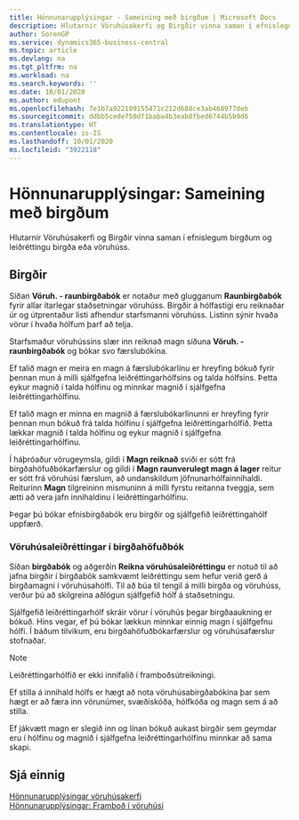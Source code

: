 ```yaml
---
title: Hönnunarupplýsingar - Sameining með birgðum | Microsoft Docs
description: Hlutarnir Vöruhúsakerfi og Birgðir vinna saman í efnislegum birgðum og leiðréttingu birgða eða vöruhúss.
author: SorenGP
ms.service: dynamics365-business-central
ms.topic: article
ms.devlang: na
ms.tgt_pltfrm: na
ms.workload: na
ms.search.keywords: ''
ms.date: 10/01/2020
ms.author: edupont
ms.openlocfilehash: 7e1b7a922109155471c212d688ce3ab468977deb
ms.sourcegitcommit: ddbb5cede750df1baba4b3eab8fbed6744b5b9d6
ms.translationtype: HT
ms.contentlocale: is-IS
ms.lasthandoff: 10/01/2020
ms.locfileid: "3922118"
---
```

# <a name="design-details-integration-with-inventory"></a>Hönnunarupplýsingar: Sameining með birgðum
Hlutarnir Vöruhúsakerfi og Birgðir vinna saman í efnislegum birgðum og leiðréttingu birgða eða vöruhúss.  
  
## <a name="physical-inventory"></a>Birgðir  
 Síðan **Vöruh. - raunbirgðabók** er notaður með glugganum **Raunbirgðabók** fyrir allar ítarlegar staðsetningar vöruhúss. Birgðir á hólfastigi eru reiknaðar úr og útprentaður listi afhendur starfsmanni vöruhúss. Listinn sýnir hvaða vörur í hvaða hólfum þarf að telja.  
  
 Starfsmaður vöruhússins slær inn reiknað magn síðuna **Vöruh. - raunbirgðabók** og bókar svo færslubókina.  
  
 Ef talið magn er meira en magn á færslubókarlínu er hreyfing bókuð fyrir þennan mun á milli sjálfgefna leiðréttingarhólfsins og talda hólfsins. Þetta eykur magnið í talda hólfinu og minnkar magnið í sjálfgefna leiðréttingarhólfinu.  
  
 Ef talið magn er minna en magnið á færslubókarlínunni er hreyfing fyrir þennan mun bókuð frá talda hólfinu í sjálfgefna leiðréttingarhólfið. Þetta lækkar magnið í talda hólfinu og eykur magnið í sjálfgefna leiðréttingarhólfinu.  
  
 Í háþróaður vörugeymsla, gildi í **Magn reiknað** sviði er sótt frá birgðahöfuðbókarfærslur og gildi í **Magn raunverulegt magn á lager** reitur er sótt frá vöruhúsi færslum, að undanskildum jöfnunarhólfainnihaldi. Reiturinn **Magn** tilgreininn mismuninn á milli fyrstu reitanna tveggja, sem ætti að vera jafn innihaldinu í leiðréttingarhólfinu.  
  
 Þegar þú bókar efnisbirgðabók eru birgðir og sjálfgefið leiðréttingahólf uppfærð.  
  
### <a name="warehouse-adjustments-to-the-item-ledger"></a>Vöruhúsaleiðréttingar í birgðahöfuðbók  
 Síðan **birgðabók** og aðgerðin **Reikna vöruhúsaleiðréttingu** er notuð til að jafna birgðir í birgðabók samkvæmt leiðréttingu sem hefur verið gerð á birgðamagni í vöruhúsahólfi. Til að búa til tengil á milli birgða og vöruhúss, verður þú að skilgreina aðlögun sjálfgefið hólf á staðsetningu.  
  
 Sjálfgefið leiðréttingarhólf skráir vörur í vöruhús þegar birgðaaukning er bókuð. Hins vegar, ef þú bókar lækkun minnkar einnig magn í sjálfgefnu hólfi. Í báðum tilvikum, eru birgðahöfuðbókarfærslur og vöruhúsafærslur stofnaðar.  
  
> [!NOTE]  
>  Leiðréttingarhólfið er ekki innifalið í framboðsútreikningi.  
  
 Ef stilla á innihald hólfs er hægt að nota vöruhúsabirgðabókina þar sem hægt er að færa inn vörunúmer, svæðiskóða, hólfkóða og magn sem á að stilla.  
  
 Ef jákvætt magn er slegið inn og línan bókuð aukast birgðir sem geymdar eru í hólfinu og magnið í sjálfgefna leiðréttingarhólfinu minnkar að sama skapi.  
  
## <a name="see-also"></a>Sjá einnig  
 [Hönnunarupplýsingar vöruhúsakerfi](design-details-warehouse-management.md)   
 [Hönnunarupplýsingar: Framboð í vöruhúsi](design-details-availability-in-the-warehouse.md)
